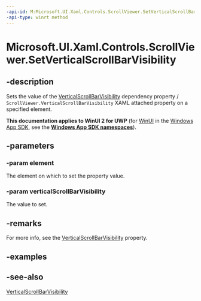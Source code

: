 ```yaml
---
-api-id: M:Microsoft.UI.Xaml.Controls.ScrollViewer.SetVerticalScrollBarVisibility(Microsoft.UI.Xaml.DependencyObject,Microsoft.UI.Xaml.Controls.ScrollBarVisibility)
-api-type: winrt method
---
```


<!-- Method syntax
public void SetVerticalScrollBarVisibility(Windows.UI.Xaml.DependencyObject element, Windows.UI.Xaml.Controls.ScrollBarVisibility verticalScrollBarVisibility)
-->

# Microsoft.UI.Xaml.Controls.ScrollViewer.SetVerticalScrollBarVisibility

## -description
Sets the value of the [VerticalScrollBarVisibility](scrollviewer_verticalscrollbarvisibility.md) dependency property / `ScrollViewer.VerticalScrollBarVisibility` XAML attached property on a specified element.

**This documentation applies to WinUI 2 for UWP** (for [WinUI](/windows/apps/winui/winui3/) in the [Windows App SDK](/windows/apps/windows-app-sdk/), see the **[Windows App SDK namespaces](/windows/windows-app-sdk/api/winrt/)**).

## -parameters
### -param element
The element on which to set the property value.

### -param verticalScrollBarVisibility
The value to set.

## -remarks
For more info, see the [VerticalScrollBarVisibility](scrollviewer_verticalscrollbarvisibility.md) property.

## -examples

## -see-also
[VerticalScrollBarVisibility](scrollviewer_verticalscrollbarvisibility.md)
